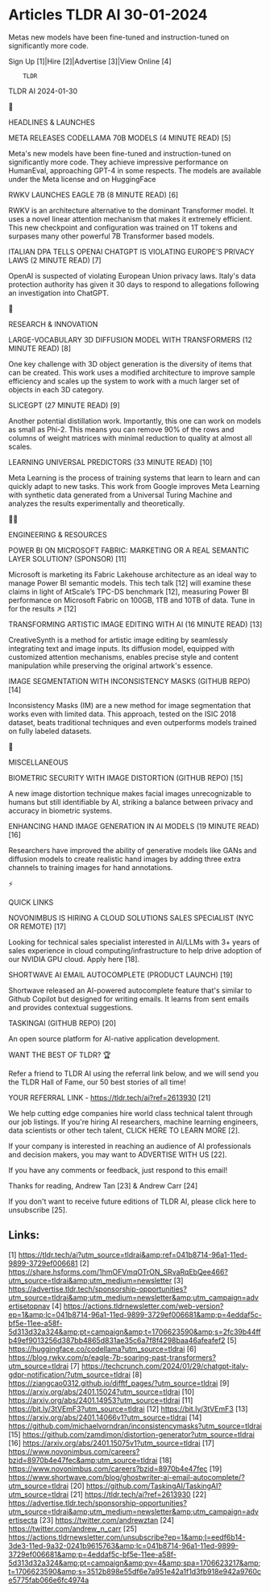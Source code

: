 # Articles TLDR AI 30-01-2024

Metas new models have been fine-tuned and instruction-tuned on
significantly more code.  

Sign Up [1]|Hire [2]|Advertise [3]|View Online [4] 

		TLDR 

TLDR AI 2024-01-30

🚀 

HEADLINES & LAUNCHES

 META RELEASES CODELLAMA 70B MODELS (4 MINUTE READ) [5] 

 Meta's new models have been fine-tuned and instruction-tuned on
significantly more code. They achieve impressive performance on
HumanEval, approaching GPT-4 in some respects. The models are
available under the Meta license and on HuggingFace 

 RWKV LAUNCHES EAGLE 7B (8 MINUTE READ) [6] 

 RWKV is an architecture alternative to the dominant Transformer
model. It uses a novel linear attention mechanism that makes it
extremely efficient. This new checkpoint and configuration was trained
on 1T tokens and surpases many other powerful 7B Transformer based
models. 

 ITALIAN DPA TELLS OPENAI CHATGPT IS VIOLATING EUROPE’S PRIVACY LAWS
(2 MINUTE READ) [7] 

 OpenAI is suspected of violating European Union privacy laws. Italy's
data protection authority has given it 30 days to respond to
allegations following an investigation into ChatGPT. 

🧠 

RESEARCH & INNOVATION

 LARGE-VOCABULARY 3D DIFFUSION MODEL WITH TRANSFORMERS (12 MINUTE
READ) [8] 

 One key challenge with 3D object generation is the diversity of items
that can be created. This work uses a modified architecture to improve
sample efficiency and scales up the system to work with a much larger
set of objects in each 3D category. 

 SLICEGPT (27 MINUTE READ) [9] 

 Another potential distillation work. Importantly, this one can work
on models as small as Phi-2. This means you can remove 90% of the rows
and columns of weight matrices with minimal reduction to quality at
almost all scales. 

 LEARNING UNIVERSAL PREDICTORS (33 MINUTE READ) [10] 

 Meta Learning is the process of training systems that learn to learn
and can quickly adapt to new tasks. This work from Google improves
Meta Learning with synthetic data generated from a Universal Turing
Machine and analyzes the results experimentally and theoretically. 

🧑‍💻 

ENGINEERING & RESOURCES

 POWER BI ON MICROSOFT FABRIC: MARKETING OR A REAL SEMANTIC LAYER
SOLUTION? (SPONSOR) [11] 

 Microsoft is marketing its Fabric Lakehouse architecture as an ideal
way to manage Power BI semantic models. This tech talk [12] will
examine these claims in light of AtScale’s TPC-DS benchmark [12],
measuring Power BI performance on Microsoft Fabric on 100GB, 1TB and
10TB of data. Tune in for the results ↗ [12] 

 TRANSFORMING ARTISTIC IMAGE EDITING WITH AI (16 MINUTE READ) [13] 

 CreativeSynth is a method for artistic image editing by seamlessly
integrating text and image inputs. Its diffusion model, equipped with
customized attention mechanisms, enables precise style and content
manipulation while preserving the original artwork's essence. 

 IMAGE SEGMENTATION WITH INCONSISTENCY MASKS (GITHUB REPO) [14] 

 Inconsistency Masks (IM) are a new method for image segmentation that
works even with limited data. This approach, tested on the ISIC 2018
dataset, beats traditional techniques and even outperforms models
trained on fully labeled datasets. 

🎁 

MISCELLANEOUS

 BIOMETRIC SECURITY WITH IMAGE DISTORTION (GITHUB REPO) [15] 

 A new image distortion technique makes facial images unrecognizable
to humans but still identifiable by AI, striking a balance between
privacy and accuracy in biometric systems. 

 ENHANCING HAND IMAGE GENERATION IN AI MODELS (19 MINUTE READ) [16] 

 Researchers have improved the ability of generative models like GANs
and diffusion models to create realistic hand images by adding three
extra channels to training images for hand annotations. 

⚡ 

QUICK LINKS

 NOVONIMBUS IS HIRING A CLOUD SOLUTIONS SALES SPECIALIST (NYC OR
REMOTE) [17] 

 Looking for technical sales specialist interested in AI/LLMs with
3+ years of sales experience in cloud computing/infrastructure to help
drive adoption of our NVIDIA GPU cloud. Apply here [18]. 

 SHORTWAVE AI EMAIL AUTOCOMPLETE (PRODUCT LAUNCH) [19] 

 Shortwave released an AI-powered autocomplete feature that's similar
to Github Copilot but designed for writing emails. It learns from sent
emails and provides contextual suggestions. 

 TASKINGAI (GITHUB REPO) [20] 

 An open source platform for AI-native application development. 

WANT THE BEST OF TLDR? 🏆

Refer a friend to TLDR AI using the referral link below, and we will
send you the TLDR Hall of Fame, our 50 best stories of all time!

YOUR REFERRAL LINK - https://tldr.tech/ai?ref=2613930 [21]

 We help cutting edge companies hire world class technical talent
through our job listings. If you're hiring AI researchers, machine
learning engineers, data scientists or other tech talent, CLICK HERE
TO LEARN MORE [2]. 

If your company is interested in reaching an audience of AI
professionals and decision makers, you may want to ADVERTISE WITH US
[22]. 

If you have any comments or feedback, just respond to this email! 

Thanks for reading, 
Andrew Tan [23] & Andrew Carr [24] 

If you don't want to receive future editions of TLDR AI, please click
here to unsubscribe [25]. 

 

Links:
------
[1] https://tldr.tech/ai?utm_source=tldrai&amp;ref=041b8714-96a1-11ed-9899-3729ef006681
[2] https://share.hsforms.com/1hmOFVmqOTrON_SRvaRqEbQee466?utm_source=tldrai&amp;utm_medium=newsletter
[3] https://advertise.tldr.tech/sponsorship-opportunities?utm_source=tldrai&amp;utm_medium=newsletter&amp;utm_campaign=advertisetopnav
[4] https://actions.tldrnewsletter.com/web-version?ep=1&amp;lc=041b8714-96a1-11ed-9899-3729ef006681&amp;p=4eddaf5c-bf5e-11ee-a58f-5d313d32a324&amp;pt=campaign&amp;t=1706623590&amp;s=2fc39b44ffb49ef9013256d387bb4865d831ae35c6a7f8f4298baa46afeafef2
[5] https://huggingface.co/codellama?utm_source=tldrai
[6] https://blog.rwkv.com/p/eagle-7b-soaring-past-transformers?utm_source=tldrai
[7] https://techcrunch.com/2024/01/29/chatgpt-italy-gdpr-notification/?utm_source=tldrai
[8] https://ziangcao0312.github.io/difftf_pages/?utm_source=tldrai
[9] https://arxiv.org/abs/2401.15024?utm_source=tldrai
[10] https://arxiv.org/abs/2401.14953?utm_source=tldrai
[11] https://bit.ly/3tVEmF3?utm_source=tldrai
[12] https://bit.ly/3tVEmF3
[13] https://arxiv.org/abs/2401.14066v1?utm_source=tldrai
[14] https://github.com/michaelvorndran/inconsistencymasks?utm_source=tldrai
[15] https://github.com/zamdimon/distortion-generator?utm_source=tldrai
[16] https://arxiv.org/abs/2401.15075v1?utm_source=tldrai
[17] https://www.novonimbus.com/careers?bzid=8970b4e47fec&amp;utm_source=tldrai
[18] https://www.novonimbus.com/careers?bzid=8970b4e47fec
[19] https://www.shortwave.com/blog/ghostwriter-ai-email-autocomplete/?utm_source=tldrai
[20] https://github.com/TaskingAI/TaskingAI?utm_source=tldrai
[21] https://tldr.tech/ai?ref=2613930
[22] https://advertise.tldr.tech/sponsorship-opportunities?utm_source=tldrai&amp;utm_medium=newsletter&amp;utm_campaign=advertisecta
[23] https://twitter.com/andrewztan
[24] https://twitter.com/andrew_n_carr
[25] https://actions.tldrnewsletter.com/unsubscribe?ep=1&amp;l=eedf6b14-3de3-11ed-9a32-0241b9615763&amp;lc=041b8714-96a1-11ed-9899-3729ef006681&amp;p=4eddaf5c-bf5e-11ee-a58f-5d313d32a324&amp;pt=campaign&amp;pv=4&amp;spa=1706623217&amp;t=1706623590&amp;s=3512b898e55df6e7a951e42a1f1d3fb918e942a9760ce5775fab066e6fc4974a